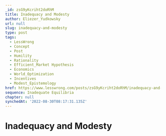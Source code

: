 ```yaml
---
_id: zsG9yKcriht2doRhM
title: Inadequacy and Modesty
author: Eliezer_Yudkowsky
url: null
slug: inadequacy-and-modesty
type: post
tags:
  - LessWrong
  - Concept
  - Post
  - Humility
  - Rationality
  - Efficient_Market Hypothesis
  - Economics
  - World_Optimization
  - Incentives
  - Modest_Epistemology
href: https://www.lesswrong.com/posts/zsG9yKcriht2doRhM/inadequacy-and-modesty
sequence: Inadequate Equilibria
chapter: null
synchedAt: '2022-08-30T08:17:31.135Z'
---
```

# Inadequacy and Modesty

